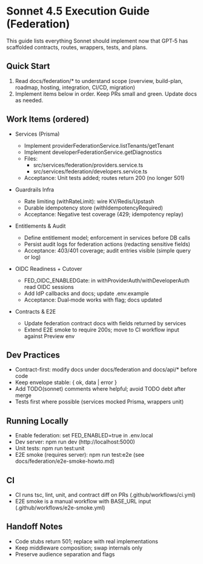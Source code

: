 # Sonnet 4.5 Execution Guide (Federation)

This guide lists everything Sonnet should implement now that GPT‑5 has scaffolded contracts, routes, wrappers, tests, and plans.

## Quick Start
1) Read docs/federation/* to understand scope (overview, build-plan, roadmap, hosting, integration, CI/CD, migration)
2) Implement items below in order. Keep PRs small and green. Update docs as needed.

## Work Items (ordered)
- Services (Prisma)
  - Implement providerFederationService.listTenants/getTenant
  - Implement developerFederationService.getDiagnostics
  - Files:
    - src/services/federation/providers.service.ts
    - src/services/federation/developers.service.ts
  - Acceptance: Unit tests added; routes return 200 (no longer 501)

- Guardrails Infra
  - Rate limiting (withRateLimit): wire KV/Redis/Upstash
  - Durable idempotency store (withIdempotencyRequired)
  - Acceptance: Negative test coverage (429; idempotency replay)

- Entitlements & Audit
  - Define entitlement model; enforcement in services before DB calls
  - Persist audit logs for federation actions (redacting sensitive fields)
  - Acceptance: 403/401 coverage; audit entries visible (simple query or log)

- OIDC Readiness + Cutover
  - FED_OIDC_ENABLEDGate: in withProviderAuth/withDeveloperAuth read OIDC sessions
  - Add IdP callbacks and docs; update .env.example
  - Acceptance: Dual‑mode works with flag; docs updated

- Contracts & E2E
  - Update federation contract docs with fields returned by services
  - Extend E2E smoke to require 200s; move to CI workflow input against Preview env

## Dev Practices
- Contract-first: modify docs under docs/federation and docs/api/* before code
- Keep envelope stable: { ok, data | error }
- Add TODO(sonnet) comments where helpful; avoid TODO debt after merge
- Tests first where possible (services mocked Prisma, wrappers unit)

## Running Locally
- Enable federation: set FED_ENABLED=true in .env.local
- Dev server: npm run dev (http://localhost:5000)
- Unit tests: npm run test:unit
- E2E smoke (requires server): npm run test:e2e (see docs/federation/e2e-smoke-howto.md)

## CI
- CI runs tsc, lint, unit, and contract diff on PRs (.github/workflows/ci.yml)
- E2E smoke is a manual workflow with BASE_URL input (.github/workflows/e2e-smoke.yml)

## Handoff Notes
- Code stubs return 501; replace with real implementations
- Keep middleware composition; swap internals only
- Preserve audience separation and flags

